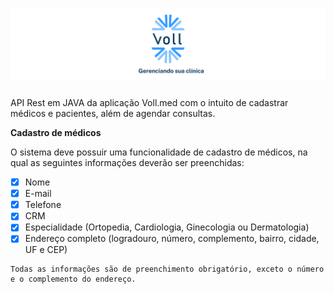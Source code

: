 <h1 align="center">
  <img alt="" title="" src="github/banner.png">
</h1>

API Rest em JAVA da aplicação Voll.med com o intuito de cadastrar médicos e pacientes, além de agendar consultas.

**Cadastro de médicos**

O sistema deve possuir uma funcionalidade de cadastro de médicos, na qual as seguintes informações deverão ser preenchidas:

- [x] Nome
- [x] E-mail
- [x] Telefone
- [x] CRM
- [x] Especialidade (Ortopedia, Cardiologia, Ginecologia ou Dermatologia)
- [x] Endereço completo (logradouro, número, complemento, bairro, cidade, UF e CEP)

```shell
Todas as informações são de preenchimento obrigatório, exceto o número e o complemento do endereço.
```
